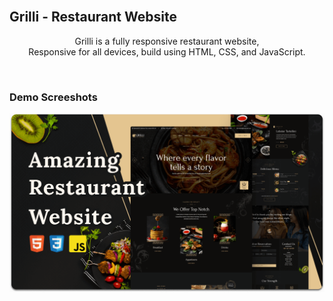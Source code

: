 <div align="center">
 
  <br />

  <h2 align="start">Grilli - Restaurant Website</h2>

Grilli is a fully responsive restaurant website, <br />Responsive for all devices, build using HTML, CSS, and JavaScript.

</div>

<br />

### Demo Screeshots

![Grilli Desktop Demo](./readme-images/desktop.png "Desktop Demo")
